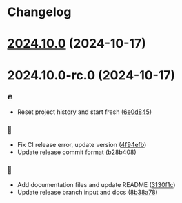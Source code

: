 # Changelog

# [2024.10.0](https://github.com/zhang-jia-rong/ckw-slidev/compare/2024.10.0-rc.0...2024.10.0) (2024-10-17)

# 2024.10.0-rc.0 (2024-10-17)


### :fire:

* Reset project history and start fresh ([6e0d845](https://github.com/zhang-jia-rong/ckw-slidev/commit/6e0d845d9eb9e12b1090f1fb83eaeb8efa393b79))

### :green_heart:

* Fix CI release error, update version ([4f94efb](https://github.com/zhang-jia-rong/ckw-slidev/commit/4f94efb5f4e8d0d39783719d710b9f39dced73e4))
* Update release commit format ([b28b408](https://github.com/zhang-jia-rong/ckw-slidev/commit/b28b4081e1950ef3decc332711f003450f706b37))

### :memo:

* Add documentation files and update README ([3130f1c](https://github.com/zhang-jia-rong/ckw-slidev/commit/3130f1c02bffbbecf8761a23d42680cb2cabda38))
* Update release branch input and docs ([8b38a78](https://github.com/zhang-jia-rong/ckw-slidev/commit/8b38a786923c8a983228a504604171f4dd1d5716))
